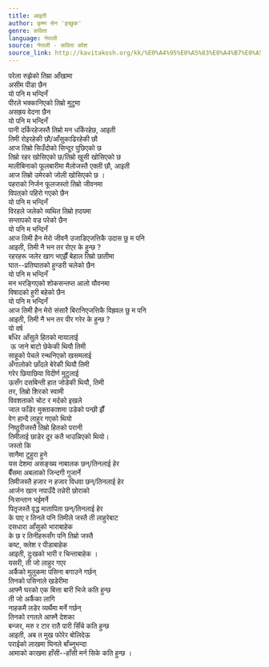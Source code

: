 ```yaml
---
title: आइती
author: कृष्ण सेन 'इच्छुक'
genre: कविता
language: नेपाली
source: नेपाली - कविता कोश
source_link: http://kavitakosh.org/kk/%E0%A4%95%E0%A5%83%E0%A4%B7%E0%A5%8D%E0%A4%A3_%E0%A4%B8%E0%A5%87%E0%A4%A8_%27%E0%A4%87%E0%A4%9A%E0%A5%8D%E0%A4%9B%E0%A5%81%E0%A4%95%27
---
```


परेला रुझेको तिम्रा आँखामा  
असीम पीडा छैन  
यो पनि म भन्दिनँ  
पीरले भक्कानिएको तिम्रो मुटुमा  
असह्रय वेदना छैन  
यो पनि म भन्दिनँ  
पानी दर्किरहेजस्तै तिम्रो मन धर्किरहेछ, आइती  
तिमी रोइरहेकी छौ/आँसुकाढिरहेकी छौ  
आज तिम्रो सिउँदोको सिन्दूर पुछिएको छ  
तिम्रो रहर खोसिएको छ/तिम्रो खुसी खोसिएको छ  
मालीबिनाको फूलबारीमा मैलोजस्तै एक्ली छौ, आइती  
आज तिम्रो उमेरको जोली खोसिएको छ ।  
पहराको निर्जन फूलजस्तो तिम्रो जीवनमा  
विपत्‌को पहिरो गएको छैन  
यो पनि म भन्दिनँ  
विरहले जलेको व्यथित तिम्रो ह्दयमा  
सन्तापको वज्र परेको छैन  
यो पनि म भन्दिनँ  
आज तिमी हैन मेरो जीवनै उजाडिएजत्तिकै उदास छु म पनि  
आइती, तिमी नै भन तर रोएर के हुन्छ ?  
रहरहरू जलेर खाग भएझैँ बेहाल तिम्रो छातीमा  
घात--प्रतिघातको हुन्डरी चलेको छैन  
यो पनि म भन्दिनँ  
मन भरङ्गिएको शोकसन्तप्त आलो यौवनमा  
विषादको हुरी बहेको छैन  
यो पनि म भन्दिनँ  
आज तिमी हैन मेरो संसारै बिरानिएजत्तिकै विह्रवल छु म पनि  
आइती, तिमी नै भन तर पीर गरेर के हुन्छ ?  
यो वर्ष  
बाँधेर आँसुले हितको मायालाई  
 ऊ जाने बाटो छेकेकी थियौ तिमी  
साहूको पेचले रन्थनिएको खसमलाई  
अँगालोको छाँदले बेरेकी थियौ तिमी  
गरेर छियाछिया विदीर्ण मुटुलाई  
ऊसँग दसबिन्ती हात जोडेकी थियौ, तिमी  
तर, तिम्रो शिरको स्वामी  
विवशताको चोट र मर्दको इखले  
जाल फाँडेर मुक्ताकाशमा उडेको पन्छी झैँ  
वेग हान्दै लाहुर गएको थियो  
निष्ठुरीजस्तै तिम्रो हितको परानी  
तिमीलाई छाडेर दूर कतै भाउन्निएको थियो।  
जस्तो कि  
सानैमा टुहुरा हुने  
यस देशमा असङ्ख्य नाबालक छन्/तिनलाई हेर  
बैँसमा अबलाको जिन्दगी गुजार्ने  
तिमीजस्तै हजार न हजार विधवा छन्/तिनलाई हेर  
आर्जन खान नपाउँदै तन्नेरी छोराको  
निःसन्तान भईमर्ने  
पितृजस्तै वृद्ध मातापिता छन्/तिनलाई हेर  
के पाए र तिनले पनि तिमीले जस्तै ती लाहुरेबाट  
दसधारा आँसुको भाराबाहेक  
के छ र तिनीहरूसँग पनि तिम्रो जस्तै  
कष्ट, क्लेश र पीडाबाहेक  
आइती, दुःखको भारी र चिन्ताबाहेक ।  
यसरी, ती जो लाहुर गएर  
अर्कैको मुलुकमा पसिना बगाउने गर्छन्  
तिनको पसिनाले खडेरीमा  
आफ्नै घरको एक बित्ता बारी भिजे कति हुन्छ  
ती जो अर्कैका लागि  
नाहकमै लडेर व्यर्थैमा मर्ने गर्छन्  
तिनको रगतले आफ्नै देशका  
बन्जर, मरु र टार रातै पारी सिँचे कति हुन्छ  
आइती, अब त मुख फोरेर बोलिदेऊ  
पराईको लाखमा घिनले बाँच्नुभन्दा  
आमाको काखमा हाँसी--हाँसी मर्न सिके कति हुन्छ ।

